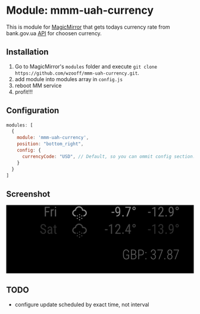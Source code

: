 # Module: mmm-uah-currency
This is module for [MagicMirror](https://github.com/MichMich/MagicMirror) that gets todays currency rate from bank.gov.ua [API](https://bank.gov.ua/ua/open-data/api-dev) for choosen currency. 

## Installation
1. Go to MagicMirror's `modules` folder and execute `git clone https://github.com/wzooff/mmm-uah-currency.git`.
2. add module into modules array in `config.js` 
3. reboot MM service
4. profit!!!

## Configuration

````javascript
modules: [
  {
    module: 'mmm-uah-currency',
    position: "bottom_right",
    config: {
      currencyCode: "USD", // Default, so you can ommit config section.
    }
  }
]
````

## Screenshot

![mmm-uah-currency](screenshot.png)

## TODO

* configure update scheduled by exact time, not interval
